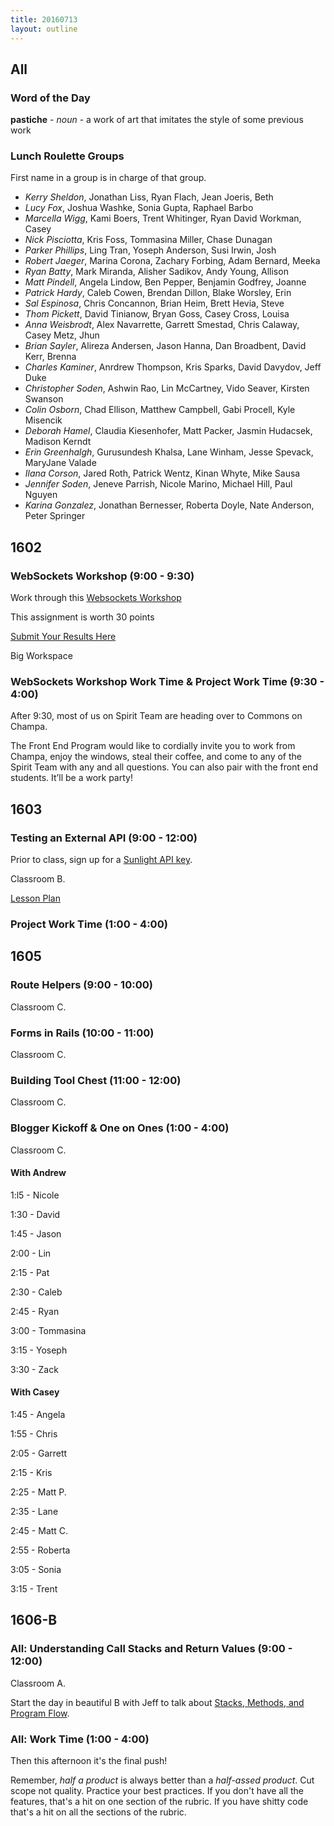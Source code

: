```yaml
---
title: 20160713
layout: outline
---
```


## All

### Word of the Day

**pastiche** - _noun_ - a work of art that imitates the style of some previous work


### Lunch Roulette Groups

First name in a group is in charge of that group.

* *Kerry Sheldon*, Jonathan Liss, Ryan Flach, Jean Joeris, Beth
* *Lucy Fox*, Joshua Washke, Sonia Gupta, Raphael Barbo
* *Marcella Wigg*, Kami Boers, Trent Whitinger, Ryan David Workman, Casey
* *Nick Pisciotta*, Kris Foss, Tommasina Miller, Chase Dunagan
* *Parker Phillips*, Ling Tran, Yoseph Anderson, Susi Irwin, Josh
* *Robert Jaeger*, Marina Corona, Zachary Forbing, Adam Bernard, Meeka
* *Ryan Batty*, Mark Miranda, Alisher Sadikov, Andy Young, Allison
* *Matt Pindell*, Angela Lindow, Ben Pepper, Benjamin Godfrey, Joanne
* *Patrick Hardy*, Caleb Cowen, Brendan Dillon, Blake Worsley, Erin
* *Sal Espinosa*, Chris Concannon, Brian Heim, Brett Hevia, Steve
* *Thom Pickett*, David Tinianow, Bryan Goss, Casey Cross, Louisa
* *Anna Weisbrodt*, Alex Navarrette, Garrett Smestad, Chris Calaway, Casey Metz, Jhun
* *Brian Sayler*, Alireza Andersen, Jason Hanna, Dan Broadbent, David Kerr, Brenna
* *Charles Kaminer*, Anrdrew Thompson, Kris Sparks, David Davydov, Jeff Duke
* *Christopher Soden*, Ashwin Rao, Lin McCartney, Vido Seaver, Kirsten Swanson
* *Colin Osborn*, Chad Ellison, Matthew Campbell, Gabi Procell, Kyle Misencik
* *Deborah Hamel*, Claudia Kiesenhofer, Matt Packer, Jasmin Hudacsek, Madison Kerndt
* *Erin Greenhalgh*, Gurusundesh Khalsa, Lane Winham, Jesse Spevack, MaryJane Valade
* *Ilana Corson*, Jared Roth, Patrick Wentz, Kinan Whyte, Mike Sausa
* *Jennifer Soden*, Jeneve Parrish, Nicole Marino, Michael Hill, Paul Nguyen
* *Karina Gonzalez*, Jonathan Bernesser, Roberta Doyle, Nate Anderson, Peter Springer

## 1602

### WebSockets Workshop (9:00 - 9:30)

Work through this [Websockets Workshop](https://github.com/turingschool/lesson_plans/blob/master/ruby_04-apis_and_scalability/websockets_workshop.markdown)

This assignment is worth 30 points

[Submit Your Results Here](https://gist.github.com/rrgayhart/25ece63d804fdb966b929da6deedeee5)

Big Workspace

### WebSockets Workshop Work Time & Project Work Time (9:30 - 4:00)

After 9:30, most of us on Spirit Team are heading over to Commons on Champa.

The Front End Program would like to cordially invite you to work from Champa, enjoy the windows, steal their coffee, and come to any of the Spirit Team with any and all questions. You can also pair with the front end students. It’ll be a work party!

## 1603

### Testing an External API (9:00 - 12:00)

Prior to class, sign up for a [Sunlight API key](https://sunlightfoundation.com/api/accounts/register/).

Classroom B.

[Lesson Plan](https://github.com/turingschool/lesson_plans/blob/master/ruby_03-professional_rails_applications/testing_against_third_party_apis.md)

### Project Work Time (1:00 - 4:00)


## 1605

### Route Helpers (9:00 - 10:00)

Classroom C.

### Forms in Rails (10:00 - 11:00)

Classroom C.

### Building Tool Chest (11:00 - 12:00)

Classroom C.

### Blogger Kickoff & One on Ones (1:00 - 4:00)

Classroom C.

#### With Andrew

1:l5 - Nicole

1:30 - David

1:45 - Jason

2:00 - Lin

2:15 - Pat

2:30 - Caleb

2:45 - Ryan

3:00 - Tommasina

3:15 - Yoseph

3:30 - Zack

#### With Casey

1:45 - Angela

1:55 - Chris

2:05 - Garrett

2:15 - Kris

2:25 - Matt P.

2:35 - Lane

2:45 - Matt C.

2:55 - Roberta

3:05 - Sonia

3:15 - Trent


## 1606-B

### All: Understanding Call Stacks and Return Values (9:00 - 12:00)

Classroom A.

Start the day in beautiful B with Jeff to talk about [Stacks, Methods, and Program Flow](https://github.com/turingschool/lesson_plans/blob/master/ruby_01-object_oriented_programming_with_ruby/stacks_methods_and_program_flow.markdown).


### All: Work Time (1:00 - 4:00)

Then this afternoon it's the final push!

Remember, *half a product* is always better than a *half-assed product*. Cut scope not quality. Practice your best practices. If you don't have all the features, that's a hit on one section of the rubric. If you have shitty code that's a hit on all the sections of the rubric.
